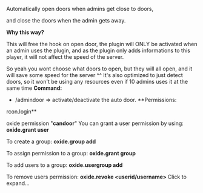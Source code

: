Automatically open doors when admins get close to doors,

and close the doors when the admin gets away.

**Why this way?**

This will free the hook on open door, the plugin will ONLY be activated when an admin uses the plugin, and as the plugin only adds informations to this player, it will not affect the speed of the server.

So yeah you wont choose what doors to open, but they will all open, and it will save some speed for the server ^^ 
It's also optimized to just detect doors, so it won't be using any resources even if 10 admins uses it at the same time 
**Command:**

- /admindoor => activate/deactivate the auto door.
**Permissions:

rcon.login**

oxide permission "**candoor**"
You can grant a user permission by using:
**oxide.grant user <username> <permission>**

To create a group:
**oxide.group add <groupname>**

To assign permission to a group:
**oxide.grant group <groupname> <permission>**

To add users to a group:
**oxide.usergroup add <username> <groupname>**

To remove users permission:
**oxide.revoke <userid/username> <group> <permission>**
Click to expand...